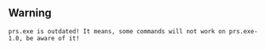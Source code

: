 ## Warning

`prs.exe is outdated! It means, some commands will not work on prs.exe-1.0, be aware of it!`
